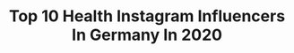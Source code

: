 ---
title: Top 10 Health Instagram Influencers In Germany In 2020
description: >-
  Find top health Instagram influencers in Germany in 2020. Most popular hashtags: #ootd #photooftheday #potd #stayathome.
platform: Instagram
profiles:
  - username: "khllifestyle"
    fullname: >-
      Karl-Heinz Limberg
    location: "Germany"
    followers: 14159
    engagement: 1159
    commentsToLikes: 0.060541
    avatar: "https://scontent-lhr8-1.cdninstagram.com/v/t51.2885-19/s320x320/92823167_519131162083882_7828592746192437248_n.jpg?_nc_ht=scontent-lhr8-1.cdninstagram.com&_nc_ohc=L3LX93ULS3UAX9KDTKW&oh=dfac59747c0c4b8e2d73851dfaeca82b&oe=5EBC4EA9"
    verified: false
    hashtags: "#calvinklein, #steigenbergerhotel, #grandhotelpetersberg, #artatnyx"
  - username: "veronika_klimovits"
    fullname: >-
      Veronika Klimovits
    location: "Germany"
    followers: 85766
    engagement: 559
    commentsToLikes: 0.045906
    avatar: "https://scontent-lhr8-1.cdninstagram.com/v/t51.2885-19/s320x320/79161700_678352606030851_3207647040267878400_n.jpg?_nc_ht=scontent-lhr8-1.cdninstagram.com&_nc_ohc=X0nU7OphGCIAX-txAnS&oh=804f61e4c48adc6d6037e0fd44400b0f&oe=5EBAA3F1"
    verified: true
    hashtags: "#playmateoftheyear2019, #lovemychihuahua, #fitnessmotivation, #beachlove"
  - username: "mutimbauch"
    fullname: >-
      SINA ♡ Sei die Veränderung
    location: "Germany"
    followers: 12834
    engagement: 1239
    commentsToLikes: 0.041885
    avatar: "https://scontent-lhr8-1.cdninstagram.com/v/t51.2885-19/s320x320/85254693_734925677036743_576145772286836736_n.jpg?_nc_ht=scontent-lhr8-1.cdninstagram.com&_nc_ohc=sOiwPfbcChIAX9YZVFA&oh=8c43e339ae2afa62ecefb6fd5f942c86&oe=5EB96417"
    verified: false
    hashtags: "#mentalhealthawareness, #pinkyandthebrain, #loveyourselffirst, #brotherandsister"
  - username: "jasmin_katharina_"
    fullname: >-
      Jasi
    location: "Germany"
    followers: 5796
    engagement: 2464
    commentsToLikes: 0.042085
    avatar: "https://scontent-amt2-1.cdninstagram.com/v/t51.2885-19/s320x320/74964062_520211862160446_2691020508157181952_n.jpg?_nc_ht=scontent-amt2-1.cdninstagram.com&_nc_ohc=Byda5FknyRIAX_HDtqE&oh=5280ed7fec93b5596e6c73d60a988204&oe=5EB89764"
    verified: false
    hashtags: "#ichfreumichdrauf, #weekendvibes, #seethebestineverything, #soulfood"
  - username: "hendrik_jtr"
    fullname: >-
      Hendrik
    location: "Germany"
    followers: 128206
    engagement: 1039
    commentsToLikes: 0.018580
    avatar: "https://scontent-lhr8-1.cdninstagram.com/v/t51.2885-19/s320x320/90949330_2622657951342053_8500889152470908928_n.jpg?_nc_ht=scontent-lhr8-1.cdninstagram.com&_nc_ohc=MhsTzRp_gT0AX9QVCOY&oh=fefe19829a728d082cecb9d0499965c2&oe=5EBBD561"
    verified: false
    hashtags: "#immunsystemst, #health, #lagerkoller, #hundefutter"
  - username: "emoteofficial"
    fullname: >-
      EMOTE† || Chris
    location: "Germany"
    followers: 8988
    engagement: 2073
    commentsToLikes: 0.030222
    avatar: "https://scontent-gmp1-1.cdninstagram.com/v/t51.2885-19/s320x320/51949034_2002273650066299_3411444780356337664_n.jpg?_nc_ht=scontent-gmp1-1.cdninstagram.com&_nc_ohc=dG2dBFHfl1AAX_3nNRX&oh=edf70f1a8a5f8f4590fef058f5aa6a92&oe=5EA58599"
    verified: false
    hashtags: "#quarant, #vermissen, #denken, #nachdenken"
  - username: "nicogrund"
    fullname: >-
      Nico Grund
    location: "Germany"
    followers: 2006
    engagement: 1625
    commentsToLikes: 0.119259
    avatar: "https://instagram.fbki2-1.fna.fbcdn.net/v/t51.2885-19/s320x320/81990483_472323493433269_3891599064369725440_n.jpg?_nc_ht=instagram.fbki2-1.fna.fbcdn.net&_nc_ohc=4Cmi4VWngbsAX_iS2OU&oh=7dd9eb7efd7dd94a0490dfb5582e79ba&oe=5EA747D7"
    verified: false
    hashtags: "#homeworkout, #corona, #musically, #funeral"
  - username: "lailasvibes"
    fullname: >-
      Laila 😊
    location: "Germany"
    followers: 5366
    engagement: 707
    commentsToLikes: 0.145211
    avatar: "https://scontent-lax3-2.cdninstagram.com/v/t51.2885-19/s320x320/51117047_2263220687338350_1307960984949751808_n.jpg?_nc_ht=scontent-lax3-2.cdninstagram.com&_nc_ohc=UwGknwZmpDgAX8e7_9I&oh=cede7d8471028475b7c68b031c76fba8&oe=5EB0F418"
    verified: false
    hashtags: "#lesenisttoll, #germangirl, #studiosession, #amazing"
  - username: "konstantin.i.am"
    fullname: >-
      Konstantin Resch
    location: "Germany"
    followers: 14753
    engagement: 1256
    commentsToLikes: 0.054177
    avatar: "https://scontent-ams4-1.cdninstagram.com/v/t51.2885-19/s320x320/92649956_605798103483680_1576005895278559232_n.jpg?_nc_ht=scontent-ams4-1.cdninstagram.com&_nc_ohc=IbyTZHS_RkwAX_nc3gb&oh=03c885761ab3da71cd67a0068aedafdc&oe=5EB87812"
    verified: false
    hashtags: "#modeling, #colours, #bearded, #sexy"
  - username: "sonia_benny_"
    fullname: >-
      SONIA WEST
    location: "Germany"
    followers: 21015
    engagement: 1101
    commentsToLikes: 0.056101
    avatar: "https://scontent-atl3-1.cdninstagram.com/v/t51.2885-19/s320x320/67558370_2514504305259304_2674678436768776192_n.jpg?_nc_ht=scontent-atl3-1.cdninstagram.com&_nc_ohc=zWI4zc_RARsAX_ENQe8&oh=b74d376ef054d8965e2ab12257869400&oe=5EB9473C"
    verified: false
    hashtags: "#raisethemright, #mamatees, #selfiemakeup, #skincarejunkie"
---